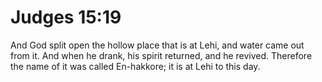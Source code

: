 # Judges 15:19

And God split open the hollow place that is at Lehi, and water came out from it. And when he drank, his spirit returned, and he revived. Therefore the name of it was called En-hakkore; it is at Lehi to this day.
